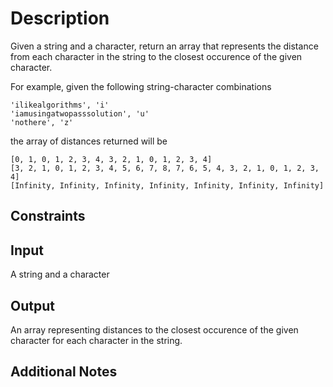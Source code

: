 # Description
Given a string and a character, return an array that represents the distance from each character in the string to the closest occurence of the given character.

For example, given the following string-character combinations

```
'ilikealgorithms', 'i'
'iamusingatwopasssolution', 'u'
'nothere', 'z'
```

the array of distances returned will be

```
[0, 1, 0, 1, 2, 3, 4, 3, 2, 1, 0, 1, 2, 3, 4]
[3, 2, 1, 0, 1, 2, 3, 4, 5, 6, 7, 8, 7, 6, 5, 4, 3, 2, 1, 0, 1, 2, 3, 4]
[Infinity, Infinity, Infinity, Infinity, Infinity, Infinity, Infinity]
```

## Constraints

## Input
A string and a character

## Output
An array representing distances to the closest occurence of the given character for each character in the string.

## Additional Notes